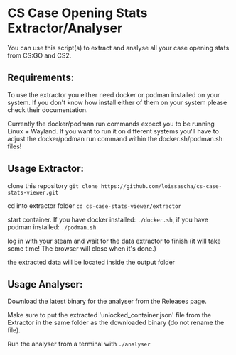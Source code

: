 # CS Case Opening Stats Extractor/Analyser

You can use this script(s) to extract and analyse all your case opening stats from CS:GO and CS2.

## Requirements:

To use the extractor you either need docker or podman installed on your system. If you don't know how install either of them on your system please check their documentation.

Currently the docker/podman run commands expect you to be running Linux + Wayland. If you want to run it on different systems you'll have to adjust the docker/podman run command within the docker.sh/podman.sh files!

## Usage Extractor:

clone this repository `git clone https://github.com/loissascha/cs-case-stats-viewer.git`

cd into extractor folder `cd cs-case-stats-viewer/extractor`

start container. If you have docker installed: `./docker.sh`, if you have podman installed: `./podman.sh`

log in with your steam and wait for the data extractor to finish (it will take some time! The browser will close when it's done.)

the extracted data will be located inside the output folder

## Usage Analyser: 

Download the latest binary for the analyser from the Releases page. 

Make sure to put the extracted 'unlocked_container.json' file from the Extractor in the same folder as the downloaded binary (do not rename the file).

Run the analyser from a terminal with `./analyser` 
